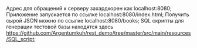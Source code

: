 Адрес для обращений к серверу захардкорен как localhost:8080;
Приложение запускается по ссылке localhost:8080/index.html;
Получить сырой JSON можно по ссылке localhost:8080/books;
SQL скрипты для генерации тестовой базы находятся здесь https://github.com/Argentumkuh/rest_demo/tree/master/src/main/resources/SQL_script;
